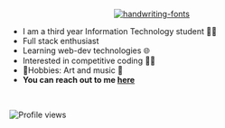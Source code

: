 <p align="center">
<a href="https://fontmeme.com/handwriting-fonts/"><img src="https://fontmeme.com/permalink/210313/d0f684eace3c7714d60a8525c10d1f3e.png" alt="handwriting-fonts" border="0"></a>
</p>



* I am a third year Information Technology student 👩‍🎓
* Full stack enthusiast 
* Learning web-dev technologies 🌐
* Interested in competitive coding 👩‍💻
* 💙Hobbies: Art and  music 🎵
* **You can reach out to me [here](https://www.linkedin.com/in/akanksha-tamboli-354852184/)** 



<!--
**akankshast/akankshast** is a ✨ _special_ ✨ repository because its `README.md` (this file) appears on your GitHub profile.

Here are some ideas to get you started:

- 🔭 I’m currently working on ...
- 🌱 I’m currently learning ...
- 👯 I’m looking to collaborate on ...
- 🤔 I’m looking for help with ...
- 💬 Ask me about ...
- 📫 How to reach me: ...
- 😄 Pronouns: ...
- ⚡ Fun fact: ...
-->
<br>

![Profile views](https://gpvc.arturio.dev/akankshast)
